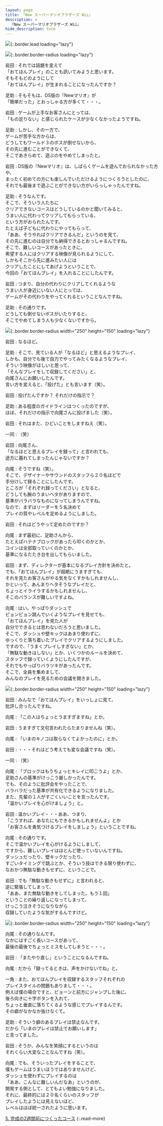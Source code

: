 ```yaml
---
layout: page
title: 『New スーパーマリオブラザーズ Wii』
description: >
  『New スーパーマリオブラザーズ Wii』
hide_description: ture
---
```


![](/interviews/jp/wii/smnj/vol3/img/mainvisual4.jpg){:.border.lead loading="lazy"}

![](/interviews/jp/wii/smnj/vol3/../../imgcmn/img_h2_3.gif){:.border.border-radius loading="lazy"}

岩田
: それでは話題を変えて<br>「おてほんプレイ」のことも訊いてみようと思います。<br>そもそもどのようにして<br>「おてほんプレイ」が生まれることになったんですか？

足助
: そもそもは、DS版の『Newマリオ』が<br>「簡単だった」とおっしゃる方が多くて・・・。

岩田
: ゲームが上手なお客さんにとっては、<br>「もの足りない」と感じられたケースが少なくなかったようですね。

足助
: しかし、その一方で、<br>ゲームが苦手な方からは、<br>どうしてもワールド３のボスが倒せないから、<br>その先に進むことができなくて、<br>そこであきらめて、遊ぶのをやめてしまったと。

岩田
: DS版の『Newマリオ』は、しばらくゲームを遊んでおられなかった方や、<br>まったく初めての方にも楽しんでいただけるようにつくろうとしたのに、<br>それでも最後まで遊ぶことができない方がいらっしゃったんですね。

足助
: そうなんです。<br>そこで、そういう人たちに<br>クリアできないコースはどうしているのかと聞いてみると、<br>うまい人に代わってクリアしてもらっている、<br>という方がおられたんです。<br>たとえば子どもに代わりにやってもらって、<br>「ああ、そうやればクリアできるんだ」というのを見て、<br>その先に進むのは自分でも納得できるとおっしゃるんですね。<br>そこで、難しいコースがあったときに、<br>希望する人にはクリアする映像が見られるようにして、<br>しかもそこから先に進みたい人には<br>クリアしたことにしてあげようということで、<br>今回の「おてほんプレイ」を入れることにしたんです。

岩田
: つまり、自分の代わりにクリアしてくれるような<br>うまい人が身近にいない人にとっては、<br>ゲームがその代わりをやってくれるということなんですね。

足助
: その通りです。<br>どうしても倒せないボスがいたりすると、<br>そこでやめてしまう人も少なくないですから。

![](/interviews/jp/wii/smnj/vol3/img/photo11.jpg){:.border.border-radius width="250" height="150" loading="lazy"}

岩田
: なるほど。

足助
: そこで、見ている人が「なるほど」と思えるようなプレイ、<br>しかも、自分でも後で自力でやってみたくなるようなプレイ、<br>そういう映像がほしいと思って、<br>「そんなプレイをして収録してください」と、<br>向尾さんにお願いしたんです。<br>言い方を変えると、「投げた」とも言います（笑）。

岩田
: 投げたんですか？ それだけの指示で？

足助
: ある程度のガイドラインはつくったのですが、<br>ほぼ、それだけの指示で向尾さんに投げました（笑）。

岩田
: それはまた、ひどいことをしますねえ（笑）。

一同
: （笑）

岩田
: 向尾さん、<br>「なるほどと思えるプレイを録って」と言われても、<br>途方に暮れてしまったんじゃないですか？

向尾
: そうですね（笑）。<br>そこで、デザイナーやサウンドのスタッフら２０名ほどで<br>手分けして録ることにしたんです。<br>ところが「それぞれ録ってください」となると、<br>どうしても腕のうまいヘタがありますので、<br>基準がバラバラなものになってしまうんですね。<br>なので、まずはリーダーを５名決めて<br>プレイの質やレベルを定めるようにしました。

岩田
: それはどうやって定めたのですか？

向尾
: まず最初に、足助さんから、<br>たとえばハテナブロックがあったら叩くのかとか、<br>コインは全部取っていくのかとか、<br>基準になるたたき台を出してもらいました。

岩田
: まず、ディレクターが基本になるプレイ方針を決めたと。<br>でも、「おてほんプレイ」が超絶にうますぎても、<br>それを見たお客さんがやる気をなくすかもしれませんし、<br>かといって、あんまりヘタそうなプレイだと、<br>ちょっとイライラするかもしれませんし、<br>そこのバランスが難しいですよね。

向尾
: はい。やっぱりダッシュで<br>ピョンピョン跳んでいくようなプレイを見せても、<br>「おてほんプレイ」を見た人が<br>自分でできるとは思わないだろうと思いました。<br>そこで、ダッシュや壁キックはあまり使わずに、<br>ゆっくりと落ち着いたプレイでクリアするようにしました。<br>ですので、「うまくプレイしすぎない」とか、<br>「無駄な動きはしない」とか、いくつかのルールを決めて、<br>スタッフで録っていくようにしたんですが、<br>それでもやっぱりバラツキがあったんです。<br>そこで、全員を集めまして、<br>みんなのプレイを見るための会議を開きました。

![](/interviews/jp/wii/smnj/vol3/img/photo12.jpg){:.border.border-radius width="250" height="150" loading="lazy"}

岩田
: みんなで「おてほんプレイ」をいっしょに見て、<br>批評し合ったんですね。

向尾
: 「この人はちょっとうますぎますね」とか。

岩田
: うますぎて文句言われたらたまりませんね（笑）。

向尾
: 「いまのキノコは取らなくてよかったのに」とか。

岩田
: ・・・それはどう考えても変な会議ですね（笑）。

一同
: （笑）

向尾
: 「ブロックはもうちょっとキレイに叩こうよ」とか、<br>足助さんの基準がけっこう厳しかったんです。<br>でも、そのように批評会をやったことで、<br>バラバラだった基準が共有化できるようになりました。<br>また、先輩の１人がすごくいいことを言ったんです。<br>「温かいプレイを心がけましょう」と。

岩田
: 温かいプレイ・・・ああ、つまり、<br>「こうすれば、あなたにもできるかもしれませんよ」とか<br>「お客さんを勇気づけるプレイをしましょう」ということですね。

向尾
: その通りです。<br>そこで温かいプレイを心がけるようにしまして、<br>ですから、難しいプレイはほとんど使っていないんですね。<br>ダッシュだったり、壁キックだったり、<br>すごいタイミングで跳ぶとか、そういう技はできる限り使わずに、<br>なおかつ無駄な動きもせずに、ということで。

岩田
: でも「無駄な動きもせずに」と言われると、<br>逆に緊張してしまって、<br>「ああ、また無駄な動きをしてしまった。もう１回」<br>ということの繰り返しになってしまって、<br>けっこう泣きそうになりながら<br>収録していたような気がするんですけど。

![](/interviews/jp/wii/smnj/vol3/img/photo13.jpg){:.border.border-radius width="250" height="150" loading="lazy"}

向尾
: その通りなんです。<br>なかにはすごく長いコースがあって、<br>最後の最後でちょっとミスをしてしまうと・・・。

岩田
: 「またやり直し」ということになるんですね。

向尾
: だから「録ってるときは、声をかけないでね」と。

一角
: また、おてほんプレイを収録するスタッフそれぞれの<br>プレイスタイルの問題もありまして・・・。<br>例えば僕の場合ですと、ピョーンと前方にジャンプした後に、<br>後ろ向きに十字ボタンを入れて、<br>ちょっと垂直に落ちてくるような感じでプレイするんです。<br>その癖がなかなか抜けなくて。

足助
: そういう癖のあるプレイは禁止なんです。<br>だから「いまのプレイは禁止でお願いします」<br>と言ってました。

岩田
: そうか、みんなを笑顔にするというのは<br>それくらい大変なことなんですね（笑）。

向尾
: でも、そういったプレイをすることで、<br>僕もゲームはうまいほうではありませんけど、<br>ダッシュを使わずにプレイするのは<br>「ああ、こんなに難しいんだなあ」というのが、<br>開発する側として、とてもよい勉強になりました。<br>それに、最終的には２０名くらいのスタッフが<br>プレイしたようには見えないほど、<br>レベルはほぼ統一されたように思います。

[5. 完成の2週間前につくったコース](5.md)
{:.read-more}

